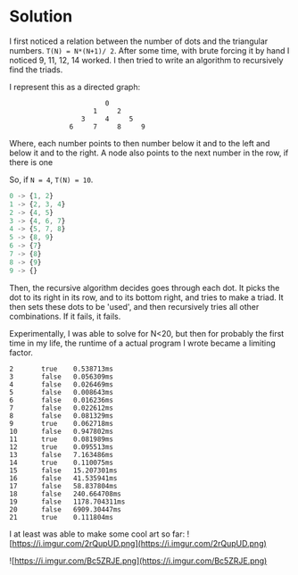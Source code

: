 # Solution
I first noticed a relation between the number of dots and the triangular numbers. `T(N) = N*(N+1)/ 2`. After some time, with brute forcing it by hand I noticed 9, 11, 12, 14 worked. I then tried to write an algorithm to recursively find the triads.

I represent this as a directed graph:
```
                        0  
                     1     2  
                  3     4     5  
               6     7     8     9  
```

Where, each number points to then number below it and to the left and below it and to the right. A node also points to the next number in the row, if there is one

So, if `N = 4`, `T(N) = 10`. 

```js
0 -> {1, 2}
1 -> {2, 3, 4}
2 -> {4, 5}
3 -> {4, 6, 7}
4 -> {5, 7, 8}
5 -> {8, 9}
6 -> {7}
7 -> {8}
8 -> {9}
9 -> {}
```

Then, the recursive algorithm decides goes through each dot. It picks the dot to its right in its row, and to its bottom right, and tries to make a triad. It then sets these dots to be 'used', and then recursively tries all other combinations. If it fails, it fails. 

Experimentally, I was able to solve for N<20, but then for probably the first time in my life, the runtime of a actual program I wrote became a limiting factor.

```
2       true    0.538713ms
3       false   0.056309ms
4       false   0.026469ms
5       false   0.008643ms
6       false   0.016236ms
7       false   0.022612ms
8       false   0.081329ms
9       true    0.062718ms
10      false   0.947802ms
11      true    0.081989ms
12      true    0.095513ms
13      false   7.163486ms
14      true    0.110075ms
15      false   15.207301ms
16      false   41.535941ms
17      false   58.837804ms
18      false   240.664708ms
19      false   1178.704311ms
20      false   6909.30447ms
21      true    0.111804ms
```

I at least was able to make some cool art so far:
![https://i.imgur.com/2rQupUD.png](https://i.imgur.com/2rQupUD.png)

![https://i.imgur.com/Bc5ZRJE.png](https://i.imgur.com/Bc5ZRJE.png)